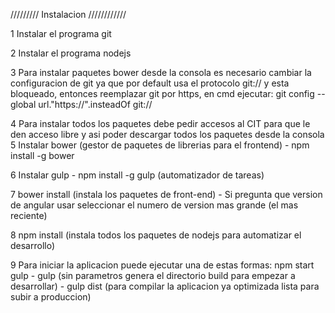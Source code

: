 ///////// Instalacion ////////////

1 Instalar el programa git

2 Instalar el programa nodejs

3 Para instalar paquetes bower desde la consola es necesario cambiar la configuracion de git ya que por default usa el protocolo git:// y esta bloqueado, entonces reemplazar git por https, en cmd ejecutar:
	git config --global url."https://".insteadOf git://

4 Para instalar todos los paquetes debe pedir accesos al CIT para que le den acceso libre y asi poder descargar todos los paquetes desde la consola
5 Instalar bower (gestor de paquetes de librerias para el frontend)
	- npm install -g bower

6 Instalar gulp
	- npm install -g gulp (automatizador de tareas)

7 bower install (instala los paquetes de front-end)
	- Si pregunta que version de angular usar seleccionar el numero de version mas grande (el mas reciente)

8 npm install (instala todos los paquetes de nodejs para automatizar el desarrollo)

9 Para iniciar la aplicacion puede ejecutar una de estas formas:
	npm start
	gulp
		- gulp (sin parametros genera el directorio build para empezar a desarrollar)
		- gulp dist (para compilar la aplicacion ya optimizada lista para subir a produccion)